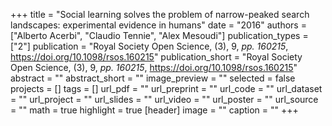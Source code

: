 +++
title = "Social learning solves the problem of narrow-peaked search landscapes: experimental evidence in humans"
date = "2016"
authors = ["Alberto Acerbi", "Claudio Tennie", "Alex Mesoudi"]
publication_types = ["2"]
publication = "Royal Society Open Science, (3), 9, _pp. 160215_, https://doi.org/10.1098/rsos.160215"
publication_short = "Royal Society Open Science, (3), 9, _pp. 160215_, https://doi.org/10.1098/rsos.160215"
abstract = ""
abstract_short = ""
image_preview = ""
selected = false
projects = []
tags = []
url_pdf = ""
url_preprint = ""
url_code = ""
url_dataset = ""
url_project = ""
url_slides = ""
url_video = ""
url_poster = ""
url_source = ""
math = true
highlight = true
[header]
image = ""
caption = ""
+++
